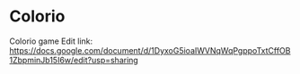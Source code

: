 # Colorio
Colorio game
Edit link: https://docs.google.com/document/d/1DyxoG5ioaIWVNqWqPgppoTxtCffOB1ZbpminJb15I6w/edit?usp=sharing
